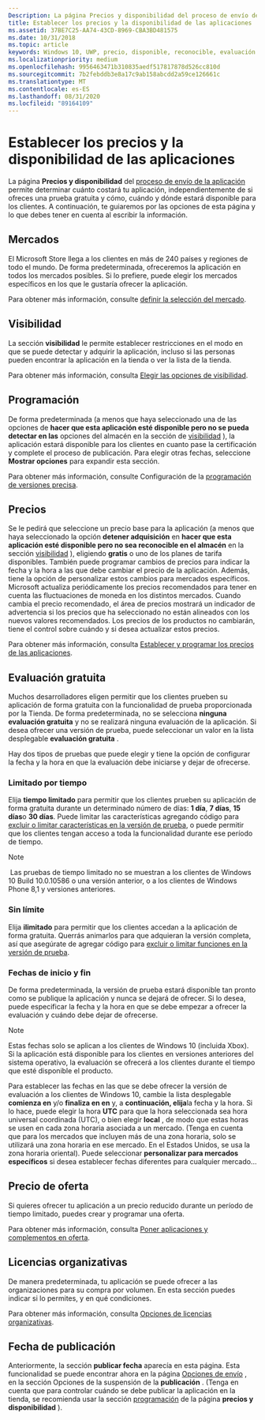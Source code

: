 ```yaml
---
Description: La página Precios y disponibilidad del proceso de envío de la aplicación permite determinar cuánto costará tu aplicación, independientemente de si ofreces una prueba gratuita y cómo, cuándo y dónde estará disponible para los clientes.
title: Establecer los precios y la disponibilidad de las aplicaciones
ms.assetid: 37BE7C25-AA74-43CD-8969-CBA3BD481575
ms.date: 10/31/2018
ms.topic: article
keywords: Windows 10, UWP, precio, disponible, reconocible, evaluación gratuita, pruebas, prueba, aplicaciones, fecha de lanzamiento
ms.localizationpriority: medium
ms.openlocfilehash: 9956463471b310835aedf517817878d526cc810d
ms.sourcegitcommit: 7b2febddb3e8a17c9ab158abcdd2a59ce126661c
ms.translationtype: MT
ms.contentlocale: es-ES
ms.lasthandoff: 08/31/2020
ms.locfileid: "89164109"
---
```

# <a name="set-app-pricing-and-availability"></a>Establecer los precios y la disponibilidad de las aplicaciones


La página **Precios y disponibilidad** del [proceso de envío de la aplicación](app-submissions.md) permite determinar cuánto costará tu aplicación, independientemente de si ofreces una prueba gratuita y cómo, cuándo y dónde estará disponible para los clientes. A continuación, te guiaremos por las opciones de esta página y lo que debes tener en cuenta al escribir la información.


## <a name="markets"></a>Mercados

El Microsoft Store llega a los clientes en más de 240 países y regiones de todo el mundo. De forma predeterminada, ofreceremos la aplicación en todos los mercados posibles. Si lo prefiere, puede elegir los mercados específicos en los que le gustaría ofrecer la aplicación. 

Para obtener más información, consulte [definir la selección del mercado](./define-market-selection.md).


## <a name="visibility"></a>Visibilidad

La sección **visibilidad** le permite establecer restricciones en el modo en que se puede detectar y adquirir la aplicación, incluso si las personas pueden encontrar la aplicación en la tienda o ver la lista de la tienda.

Para obtener más información, consulta [Elegir las opciones de visibilidad](choose-visibility-options.md).


## <a name="schedule"></a>Programación

De forma predeterminada (a menos que haya seleccionado una de las opciones de **hacer que esta aplicación esté disponible pero no se pueda detectar en las** opciones del almacén en la sección de [visibilidad](choose-visibility-options.md#discoverability) ), la aplicación estará disponible para los clientes en cuanto pase la certificación y complete el proceso de publicación. Para elegir otras fechas, seleccione **Mostrar opciones** para expandir esta sección. 

Para obtener más información, consulte Configuración de la [programación de versiones precisa](configure-precise-release-scheduling.md).


## <a name="pricing"></a>Precios

Se le pedirá que seleccione un precio base para la aplicación (a menos que haya seleccionado la opción **detener adquisición** en **hacer que esta aplicación esté disponible pero no sea reconocible en el almacén** en la sección [visibilidad](choose-visibility-options.md#discoverability) ), eligiendo **gratis** o uno de los planes de tarifa disponibles. También puede programar cambios de precios para indicar la fecha y la hora a las que debe cambiar el precio de la aplicación. Además, tiene la opción de personalizar estos cambios para mercados específicos. Microsoft actualiza periódicamente los precios recomendados para tener en cuenta las fluctuaciones de moneda en los distintos mercados. Cuando cambia el precio recomendado, el área de precios mostrará un indicador de advertencia si los precios que ha seleccionado no están alineados con los nuevos valores recomendados. Los precios de los productos no cambiarán, tiene el control sobre cuándo y si desea actualizar estos precios. 

Para obtener más información, consulta [Establecer y programar los precios de las aplicaciones](set-and-schedule-app-pricing.md).


## <a name="free-trial"></a>Evaluación gratuita

Muchos desarrolladores eligen permitir que los clientes prueben su aplicación de forma gratuita con la funcionalidad de prueba proporcionada por la Tienda. De forma predeterminada, no se selecciona **ninguna evaluación gratuita** y no se realizará ninguna evaluación de la aplicación. Si desea ofrecer una versión de prueba, puede seleccionar un valor en la lista desplegable **evaluación gratuita** .

Hay dos tipos de pruebas que puede elegir y tiene la opción de configurar la fecha y la hora en que la evaluación debe iniciarse y dejar de ofrecerse.

### <a name="time-limited"></a>Limitado por tiempo

Elija **tiempo limitado** para permitir que los clientes prueben su aplicación de forma gratuita durante un determinado número de días: **1 día**, **7 días**, **15 días**o **30 días**. Puede limitar las características agregando código para [excluir o limitar características en la versión de prueba](../monetize/in-app-purchases-and-trials.md), o puede permitir que los clientes tengan acceso a toda la funcionalidad durante ese período de tiempo. 
> [!NOTE]
> Las pruebas de tiempo limitado no se muestran a los clientes de Windows 10 Build 10.0.10586 o una versión anterior, o a los clientes de Windows Phone 8,1 y versiones anteriores.

### <a name="unlimited"></a>Sin límite

Elija **ilimitado** para permitir que los clientes accedan a la aplicación de forma gratuita. Querrás animarlos para que adquieran la versión completa, así que asegúrate de agregar código para [excluir o limitar funciones en la versión de prueba](../monetize/in-app-purchases-and-trials.md).

### <a name="start-and-end-dates"></a>Fechas de inicio y fin

De forma predeterminada, la versión de prueba estará disponible tan pronto como se publique la aplicación y nunca se dejará de ofrecer. Si lo desea, puede especificar la fecha y la hora en que se debe empezar a ofrecer la evaluación y cuándo debe dejar de ofrecerse. 

>[!NOTE]
> Estas fechas solo se aplican a los clientes de Windows 10 (incluida Xbox). Si la aplicación está disponible para los clientes en versiones anteriores del sistema operativo, la evaluación se ofrecerá a los clientes durante el tiempo que esté disponible el producto. 

Para establecer las fechas en las que se debe ofrecer la versión de evaluación a los clientes de Windows 10, cambie la lista desplegable **comienza en** y/o **finaliza en en** y, a **continuación, elija**la fecha y la hora. Si lo hace, puede elegir la hora **UTC** para que la hora seleccionada sea hora universal coordinada (UTC), o bien elegir **local** , de modo que estas horas se usen en cada zona horaria asociada a un mercado. (Tenga en cuenta que para los mercados que incluyen más de una zona horaria, solo se utilizará una zona horaria en ese mercado. En el Estados Unidos, se usa la zona horaria oriental). Puede seleccionar **personalizar para mercados específicos** si desea establecer fechas diferentes para cualquier mercado...


## <a name="sale-pricing"></a>Precio de oferta

Si quieres ofrecer tu aplicación a un precio reducido durante un período de tiempo limitado, puedes crear y programar una oferta.

Para obtener más información, consulta [Poner aplicaciones y complementos en oferta](put-apps-and-add-ons-on-sale.md).


## <a name="organizational-licensing"></a>Licencias organizativas

De manera predeterminada, tu aplicación se puede ofrecer a las organizaciones para su compra por volumen. En esta sección puedes indicar si lo permites, y en qué condiciones.

Para obtener más información, consulta [Opciones de licencias organizativas](organizational-licensing.md).


## <a name="publish-date"></a>Fecha de publicación

Anteriormente, la sección **publicar fecha** aparecía en esta página. Esta funcionalidad se puede encontrar ahora en la página [Opciones de envío](manage-submission-options.md) , en la sección Opciones de la suspensión de la **publicación** . (Tenga en cuenta que para controlar cuándo se debe publicar la aplicación en la tienda, se recomienda usar la sección [programación](configure-precise-release-scheduling.md) de la página **precios y disponibilidad** ).